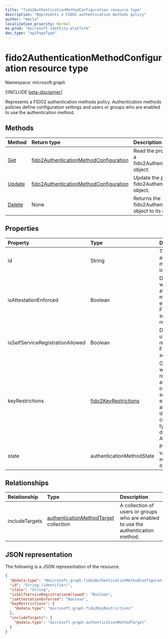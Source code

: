```yaml
---
title: "fido2AuthenticationMethodConfiguration resource type"
description: "Represents a FIDO2 authentication methods policy"
author: "mmcla"
localization_priority: Normal
ms.prod: "microsoft-identity-platform"
doc_type: "apiPageType"
---
```


# fido2AuthenticationMethodConfiguration resource type

Namespace: microsoft.graph

[!INCLUDE [beta-disclaimer](../../includes/beta-disclaimer.md)]

Represents a FIDO2 authentication methods policy. Authentication methods policies define configuration settings and users or groups who are enabled to use the authentication method.


## Methods
|Method|Return type|Description|
|:---|:---|:---|
|[Get](../api/fido2authenticationmethodconfiguration-get.md)|[fido2AuthenticationMethodConfiguration](../resources/fido2authenticationmethodconfiguration.md)|Read the properties and relationships of a fido2AuthenticationMethodConfiguration object.|
|[Update](../api/fido2authenticationmethodconfiguration-update.md)|[fido2AuthenticationMethodConfiguration](../resources/fido2authenticationmethodconfiguration.md)|Update the properties of a fido2AuthenticationMethodConfiguration object.|
|[Delete](../api/fido2authenticationmethodconfiguration-delete.md)|None|Returns the fido2AuthenticationMethodConfiguration object to its default configuration.|


## Properties
|Property|Type|Description|
|:---|:---|:---|
|id|String|The authentication method policy identifier.|
|isAttestationEnforced|Boolean|Determines whether attestation must be enforced for FIDO2 security key registration.|
|isSelfServiceRegistrationAllowed|Boolean|Determines if users can register new FIDO2 security keys.|
|keyRestrictions|[fido2KeyRestrictions](../resources/fido2keyrestrictions.md)|Controls whether key restrictions are enforced on FIDO2 security keys, either allowing or disallowing certain key types as defined by AAGUID.|
|state|authenticationMethodState|Possible values are: `enabled`, `disabled`.|

## Relationships
|Relationship|Type|Description|
|:---|:---|:---|
|includeTargets|[authenticationMethodTarget](../resources/authenticationmethodtarget.md) collection|A collection of users or groups who are enabled to use the authentication method.|

## JSON representation
The following is a JSON representation of the resource.
<!-- {
  "blockType": "resource",
  "keyProperty": "id",
  "@odata.type": "microsoft.graph.fido2AuthenticationMethodConfiguration",
  "baseType": "microsoft.graph.authenticationMethodConfiguration",
  "openType": false
}
-->
``` json
{
  "@odata.type": "#microsoft.graph.fido2AuthenticationMethodConfiguration",
  "id": "String (identifier)",
  "state": "String",
  "isSelfServiceRegistrationAllowed": "Boolean",
  "isAttestationEnforced": "Boolean",
  "keyRestrictions": {
    "@odata.type": "microsoft.graph.fido2KeyRestrictions"
  },
  "includeTargets": {
    "@odata.type": "microsoft.graph.authenticationMethodTarget"
  }
}
```
